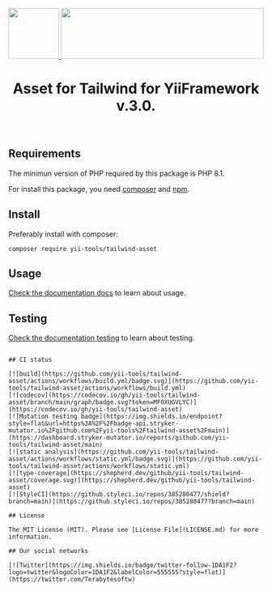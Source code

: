 <p align="center">
    <a href="https://github.com/yii-tools/tailwind-asset" target="_blank">
        <img src="https://avatars.githubusercontent.com/u/121752654?s=200&v=4" height="100px">
    </a>
    <a href="https://tailwindcss.com/" target="_blank">
        <img src="https://raw.githubusercontent.com/tailwindlabs/tailwindcss/HEAD/.github/logo-dark.svg" height="100px" width="400px">
    </a>    
    <h1 align="center">Asset for Tailwind for YiiFramework v.3.0.</h1>
    <br>
</p>

## Requirements

The minimun version of PHP required by this package is PHP 8.1.

For install this package, you need [composer](https://getcomposer.org/) and [npm](https://www.npmjs.com/).

## Install

Preferably install with composer:

```shell
composer require yii-tools/tailwind-asset
```

## Usage

[Check the documentation docs](/docs/install.md) to learn about usage.

## Testing

[Check the documentation testing](/docs/testing.md) to learn about testing. 

```shell

## CI status

[![build](https://github.com/yii-tools/tailwind-asset/actions/workflows/build.yml/badge.svg)](https://github.com/yii-tools/tailwind-asset/actions/workflows/build.yml)
[![codecov](https://codecov.io/gh/yii-tools/tailwind-asset/branch/main/graph/badge.svg?token=MF0XUGVLYC)](https://codecov.io/gh/yii-tools/tailwind-asset)
[![Mutation testing badge](https://img.shields.io/endpoint?style=flat&url=https%3A%2F%2Fbadge-api.stryker-mutator.io%2Fgithub.com%2Fyii-tools%2Ftailwind-asset%2Fmain)](https://dashboard.stryker-mutator.io/reports/github.com/yii-tools/tailwind-asset/main)
[![static analysis](https://github.com/yii-tools/tailwind-asset/actions/workflows/static.yml/badge.svg)](https://github.com/yii-tools/tailwind-asset/actions/workflows/static.yml)
[![type-coverage](https://shepherd.dev/github/yii-tools/tailwind-asset/coverage.svg)](https://shepherd.dev/github/yii-tools/tailwind-asset)
[![StyleCI](https://github.styleci.io/repos/385280477/shield?branch=main)](https://github.styleci.io/repos/385280477?branch=main)

## License

The MIT License (MIT). Please see [License File](LICENSE.md) for more information.

## Our social networks

[![Twitter](https://img.shields.io/badge/twitter-follow-1DA1F2?logo=twitter&logoColor=1DA1F2&labelColor=555555?style=flat)](https://twitter.com/Terabytesoftw)
